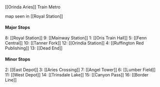 [[Orinda Aries]] Train Metro

map seen in [[Royal Station]]

#### Major Stops
8: [[Royal Station]]
9: [[Mainway Station]]
1: [[Oris Train Hall]]
5: [[Fenn Central]]
10: [[Tanner Fork]]
12: [[Orindia Station]] 
4: [[Ruffington Red Publishing]]
13: [[Dead End]]

#### Minor Stops
2: [[East Depot]]
3: [[Aries Crossing]]
7: [[Angel Tower]]
6: [[Lumber Field]]
11: [[West Depot]]
14: [[Trinsdale Lake]]
15: [[Canyon Pass]]
16: [[Border Line]]
